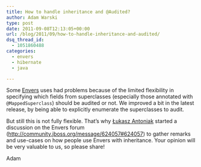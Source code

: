 ```yaml
---
title: How to handle inheritance and @Audited?
author: Adam Warski
type: post
date: 2011-09-08T12:13:05+00:00
url: /blog/2011/09/how-to-handle-inheritance-and-audited/
dsq_thread_id:
  - 1051860488
categories:
  - envers
  - hibernate
  - java

---
```

Some [Envers][1] uses had problems because of the limited flexibility in specifying which fields from superclasses (especially those annotated with `@MappedSuperclass`) should be audited or not. We improved a bit in the latest release, by being able to explicitly enumerate the superclasses to audit.

But still this is not fully flexible. That&#8217;s why [Łukasz Antoniak][2] started a discussion on the Envers forum (<http://community.jboss.org/message/624057#624057>) to gather remarks and use-cases on how people use Envers with inheritance. Your opinion will be very valuable to us, so please share!

Adam

 [1]: http://jboss.org/envers
 [2]: http://lukaszantoniak.wordpress.com/
